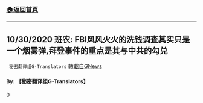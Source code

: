###  [:house:返回首頁](https://github.com/ourhimalayas/txt)
---

## 10/30/2020 班农: FBI风风火火的洗钱调查其实只是一个烟雾弹,拜登事件的重点是其与中共的勾兑
` 秘密翻译组G-Translators` [轉載自GNews](https://gnews.org/zh-hans/511080/)

#### **By: 【秘密翻译组G-Translators】**

0
